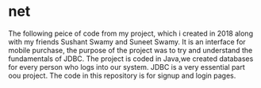 # net
The following peice of code from my project, which i created in 2018 along with my friends Sushant Swamy and Suneet Swamy.
It is an interface for mobile purchase, the purpose of the project was to try and understand the fundamentals of JDBC.
The project is coded in Java,we created databases for every person who logs into our system.
JDBC is a very essential part oou project.
The code in this repository is for signup and login pages.
